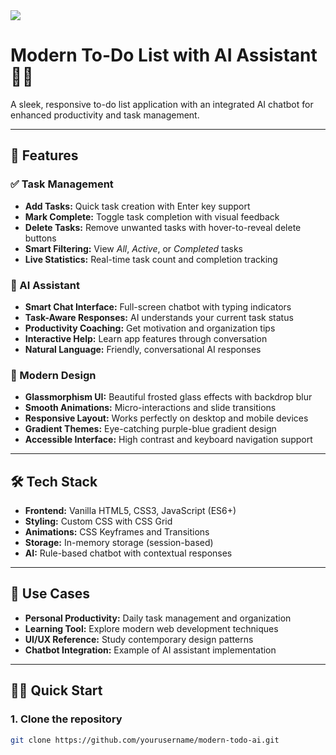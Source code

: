 <img src= "image/banner.png" />

# Modern To-Do List with AI Assistant 🤖✨

A sleek, responsive to-do list application with an integrated AI chatbot for enhanced productivity and task management.

---

## 🚀 Features

### ✅ Task Management
- **Add Tasks:** Quick task creation with Enter key support  
- **Mark Complete:** Toggle task completion with visual feedback  
- **Delete Tasks:** Remove unwanted tasks with hover-to-reveal delete buttons  
- **Smart Filtering:** View *All*, *Active*, or *Completed* tasks  
- **Live Statistics:** Real-time task count and completion tracking  

### 🤖 AI Assistant
- **Smart Chat Interface:** Full-screen chatbot with typing indicators  
- **Task-Aware Responses:** AI understands your current task status  
- **Productivity Coaching:** Get motivation and organization tips  
- **Interactive Help:** Learn app features through conversation  
- **Natural Language:** Friendly, conversational AI responses  

### 🎨 Modern Design
- **Glassmorphism UI:** Beautiful frosted glass effects with backdrop blur  
- **Smooth Animations:** Micro-interactions and slide transitions  
- **Responsive Layout:** Works perfectly on desktop and mobile devices  
- **Gradient Themes:** Eye-catching purple-blue gradient design  
- **Accessible Interface:** High contrast and keyboard navigation support  

---

## 🛠️ Tech Stack
- **Frontend:** Vanilla HTML5, CSS3, JavaScript (ES6+)  
- **Styling:** Custom CSS with CSS Grid  
- **Animations:** CSS Keyframes and Transitions  
- **Storage:** In-memory storage (session-based)  
- **AI:** Rule-based chatbot with contextual responses  

---

## 🎯 Use Cases
- **Personal Productivity:** Daily task management and organization  
- **Learning Tool:** Explore modern web development techniques  
- **UI/UX Reference:** Study contemporary design patterns  
- **Chatbot Integration:** Example of AI assistant implementation  

---

## 🏃‍♂️ Quick Start

### 1. Clone the repository
```bash
git clone https://github.com/yourusername/modern-todo-ai.git
